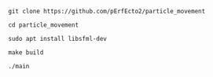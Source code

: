 `git clone https://github.com/pErfEcto2/particle_movement`

`cd particle_movement`

`sudo apt install libsfml-dev`

`make build`

`./main`